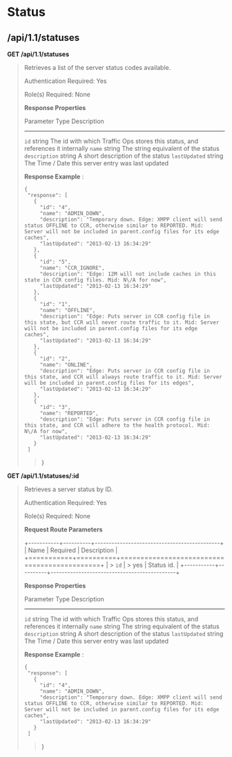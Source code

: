 Status
======

/api/1.1/statuses
-----------------

**GET /api/1.1/statuses**

> Retrieves a list of the server status codes available.
>
> Authentication Required: Yes
>
> Role(s) Required: None
>
> **Response Properties**
>
>   Parameter                      Type            Description
>   ------------------------------ --------------- ---------------------------------------------------------------------------------------------------------------------------------------
>   `id`                           string          The id with which Traffic Ops stores this status, and references it internally
>   `name`                         string          The string equivalent of the status
>   `description`                  string          A short description of the status
>   `lastUpdated`                  string          The Time / Date this server entry was last updated
>
> **Response Example** :
>
>     {
>      "response": [
>        {
>          "id": "4",
>          "name": "ADMIN_DOWN",
>          "description": "Temporary down. Edge: XMPP client will send status OFFLINE to CCR, otherwise similar to REPORTED. Mid: Server will not be included in parent.config files for its edge caches",
>          "lastUpdated": "2013-02-13 16:34:29"
>        },
>        {
>          "id": "5",
>          "name": "CCR_IGNORE",
>          "description": "Edge: 12M will not include caches in this state in CCR config files. Mid: N\/A for now",
>          "lastUpdated": "2013-02-13 16:34:29"
>        },
>        {
>          "id": "1",
>          "name": "OFFLINE",
>          "description": "Edge: Puts server in CCR config file in this state, but CCR will never route traffic to it. Mid: Server will not be included in parent.config files for its edge caches",
>          "lastUpdated": "2013-02-13 16:34:29"
>        },
>        {
>          "id": "2",
>          "name": "ONLINE",
>          "description": "Edge: Puts server in CCR config file in this state, and CCR will always route traffic to it. Mid: Server will be included in parent.config files for its edges",
>          "lastUpdated": "2013-02-13 16:34:29"
>        },
>        {
>          "id": "3",
>          "name": "REPORTED",
>          "description": "Edge: Puts server in CCR config file in this state, and CCR will adhere to the health protocol. Mid: N\/A for now",
>          "lastUpdated": "2013-02-13 16:34:29"
>        }
>      ]
>
> > }

**GET /api/1.1/statuses/:id**

> Retrieves a server status by ID.
>
> Authentication Required: Yes
>
> Role(s) Required: None
>
> **Request Route Parameters**
>
> +-----------+----------+---------------------------------------------+
> | Name      | Required | Description                                 |
> +===========+==========+=============================================+
> | > `id`    | > yes    | Status id.                                  |
> +-----------+----------+---------------------------------------------+
>
> **Response Properties**
>
>   Parameter                      Type            Description
>   ------------------------------ --------------- ---------------------------------------------------------------------------------------------------------------------------------------
>   `id`                           string          The id with which Traffic Ops stores this status, and references it internally
>   `name`                         string          The string equivalent of the status
>   `description`                  string          A short description of the status
>   `lastUpdated`                  string          The Time / Date this server entry was last updated
>
> **Response Example** :
>
>     {
>      "response": [
>        {
>          "id": "4",
>          "name": "ADMIN_DOWN",
>          "description": "Temporary down. Edge: XMPP client will send status OFFLINE to CCR, otherwise similar to REPORTED. Mid: Server will not be included in parent.config files for its edge caches",
>          "lastUpdated": "2013-02-13 16:34:29"
>        }
>      ]
>
> > }
